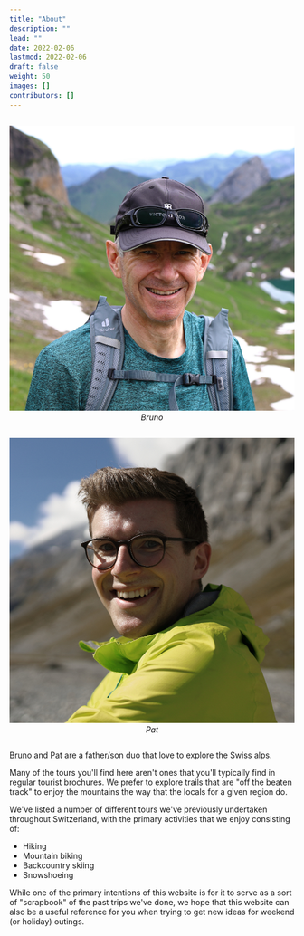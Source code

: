 ```yaml
---
title: "About"
description: ""
lead: ""
date: 2022-02-06
lastmod: 2022-02-06
draft: false
weight: 50
images: []
contributors: []
---
```


<link href="../style.css" rel="stylesheet"></link>

<div class="row">
    <div class="column">
        <p align="center">
            <img src="../contributors/bruno/bruno_profile.JPG" alt="" style="100%" class="center"/>
            <em>Bruno</em>
        </p>
    </div>
    <div class="column">
        <p align="center">
            <img src="../contributors/pat/pat_profile.JPG" alt="" style="100%" class="center"/>
            <em>Pat</em>
        </p>
    </div>
</div>

<a href="../contributors/bruno">Bruno</a> and <a href="../contributors/pat">Pat</a> are a father/son duo that love to explore the Swiss alps.

Many of the tours you'll find here aren't ones that you'll typically find in regular tourist brochures.  We prefer to explore trails that are "off the beaten track" to enjoy the mountains the way that the locals for a given region do.

We've listed a number of different tours we've previously undertaken throughout Switzerland, with the primary activities that we enjoy consisting of:

- Hiking
- Mountain biking
- Backcountry skiing
- Snowshoeing

While one of the primary intentions of this website is for it to serve as a sort of "scrapbook" of the past trips we've done, we hope that this website can also be a useful reference for you when trying to get new ideas for weekend (or holiday) outings.